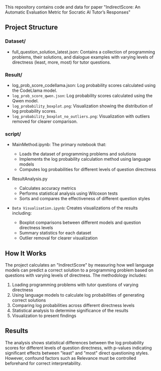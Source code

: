 This repository contains code and data for paper "IndirectScore: An Automatic Evaluation Metric for Socratic AI Tutor’s Responses"

## Project Structure

### Dataset/
- full_question_solution_latest.json: Contains a collection of programming problems, their solutions, and dialogue examples with varying levels of directness (least, more, most) for tutor questions.

### Result/
- log_prob_score_codellama.json: Log probability scores calculated using the CodeLlama model.
- `log_prob_score_qwen.json`: Log probability scores calculated using the Qwen model.
- `log_probability_boxplot.png`: Visualization showing the distribution of log probability scores.
- `log_probability_boxplot_no_outliers.png`: Visualization with outliers removed for clearer comparison.

### script/
- MainMethod.ipynb: The primary notebook that:
  - Loads the dataset of programming problems and solutions
  - Implements the log probability calculation method using language models
  - Computes log probabilities for different levels of question directness

- ResultAnalysis.py
  - Calculates accuracy metrics
  - Performs statistical analysis using Wilcoxon tests
  - Sorts and compares the effectiveness of different question styles

- `Data Visualisation.ipynb`: Creates visualizations of the results including:
  - Boxplot comparisons between different models and question directness levels
  - Summary statistics for each dataset
  - Outlier removal for clearer visualization

## How It Works

The project calculates an "IndirectScore" by measuring how well language models can predict a correct solution to a programming problem based on questions with varying levels of directness.
The methodology includes:
1. Loading programming problems with tutor questions of varying directness
2. Using language models to calculate log probabilities of generating correct solutions
3. Comparing log probabilities across different directness levels
4. Statistical analysis to determine significance of the results
5. Visualization to present findings

## Results

The analysis shows statistical differences between the log probability scores for different levels of question directness, with p-values indicating significant effects between "least" and "most" direct questioning styles.
However, confound factors such as Relevance must be controlled beforehand for correct interpretability. 